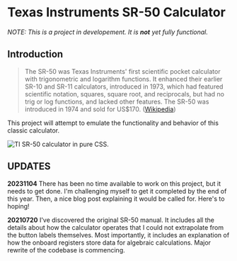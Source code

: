 # Texas Instruments SR-50 Calculator

_NOTE: This is a project in developement. It is **not** yet fully functional._
## Introduction
> The SR-50 was Texas Instruments' first scientific pocket calculator with trigonometric and logarithm functions. It enhanced their earlier SR-10 and SR-11 calculators, introduced in 1973, which had featured scientific notation, squares, square root, and reciprocals, but had no trig or log functions, and lacked other features. The SR-50 was introduced in 1974 and sold for US$170. ([Wikipedia](https://en.wikipedia.org/wiki/TI_SR-50))

This project will attempt to emulate the functionality and behavior of this classic calculator.

![TI SR-50 calculator in pure CSS.](https://kevingillispie.com/images/TI-SR-50-CSS.png "TI SR-50 rendered in pure CSS.")

## UPDATES
__20231104__ There has been no time available to work on this project, but it needs to get done. I'm challenging myself to get it completed by the end of this year. Then, a nice blog post explaining it would be called for. Here's to hoping!

__20210720__ I've discovered the original SR-50 manual. It includes all the details about how the calculator operates that I could not extrapolate from the button labels themselves. Most importantly, it includes an explanation of how the onboard registers store data for algebraic calculations. Major rewrite of the codebase is commencing. 
